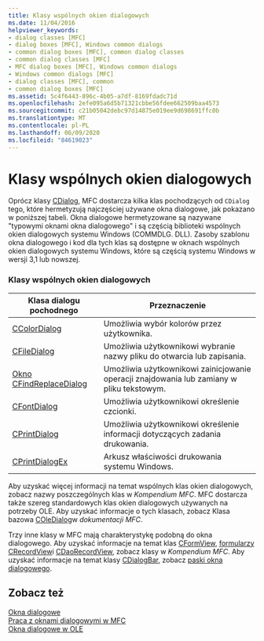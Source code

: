 ```yaml
---
title: Klasy wspólnych okien dialogowych
ms.date: 11/04/2016
helpviewer_keywords:
- dialog classes [MFC]
- dialog boxes [MFC], Windows common dialogs
- common dialog boxes [MFC], common dialog classes
- common dialog classes [MFC]
- MFC dialog boxes [MFC], Windows common dialogs
- Windows common dialogs [MFC]
- dialog classes [MFC], common
- common dialog boxes [MFC]
ms.assetid: 5c4f6443-896c-4b05-a7df-8169fdadc71d
ms.openlocfilehash: 2efe095a6d5b71321cbbe56fdee662509baa4573
ms.sourcegitcommit: c21b05042debc97d14875e019ee9d698691ffc0b
ms.translationtype: MT
ms.contentlocale: pl-PL
ms.lasthandoff: 06/09/2020
ms.locfileid: "84619023"
---
```

# <a name="common-dialog-classes"></a>Klasy wspólnych okien dialogowych

Oprócz klasy [CDialog](reference/cdialog-class.md), MFC dostarcza kilka klas pochodzących od `CDialog` tego, które hermetyzują najczęściej używane okna dialogowe, jak pokazano w poniższej tabeli. Okna dialogowe hermetyzowane są nazywane "typowymi oknami okna dialogowego" i są częścią biblioteki wspólnych okien dialogowych systemu Windows (COMMDLG. DLL). Zasoby szablonu okna dialogowego i kod dla tych klas są dostępne w oknach wspólnych okien dialogowych systemu Windows, które są częścią systemu Windows w wersji 3,1 lub nowszej.

### <a name="common-dialog-classes"></a>Klasy wspólnych okien dialogowych

|Klasa dialogu pochodnego|Przeznaczenie|
|--------------------------|-------------|
|[CColorDialog](reference/ccolordialog-class.md)|Umożliwia wybór kolorów przez użytkownika.|
|[CFileDialog](reference/cfiledialog-class.md)|Umożliwia użytkownikowi wybranie nazwy pliku do otwarcia lub zapisania.|
|[Okno CFindReplaceDialog](reference/cfindreplacedialog-class.md)|Umożliwia użytkownikowi zainicjowanie operacji znajdowania lub zamiany w pliku tekstowym.|
|[CFontDialog](reference/cfontdialog-class.md)|Umożliwia użytkownikowi określenie czcionki.|
|[CPrintDialog](reference/cprintdialog-class.md)|Umożliwia użytkownikowi określenie informacji dotyczących zadania drukowania.|
|[CPrintDialogEx](reference/cprintdialogex-class.md)|Arkusz właściwości drukowania systemu Windows.|

Aby uzyskać więcej informacji na temat wspólnych klas okien dialogowych, zobacz nazwy poszczególnych klas w *Kompendium MFC*. MFC dostarcza także szereg standardowych klas okien dialogowych używanych na potrzeby OLE. Aby uzyskać informacje o tych klasach, zobacz Klasa bazowa [COleDialog](reference/coledialog-class.md)w *dokumentacji MFC*.

Trzy inne klasy w MFC mają charakterystykę podobną do okna dialogowego. Aby uzyskać informacje na temat klas [CFormView](reference/cformview-class.md), [formularzy CRecordView](reference/crecordview-class.md)i [CDaoRecordView](reference/cdaorecordview-class.md), zobacz klasy w *Kompendium MFC*. Aby uzyskać informacje na temat klasy [CDialogBar](reference/cdialogbar-class.md), zobacz [paski okna dialogowego](dialog-bars.md).

## <a name="see-also"></a>Zobacz też

[Okna dialogowe](dialog-boxes.md)<br/>
[Praca z oknami dialogowymi w MFC](life-cycle-of-a-dialog-box.md)<br/>
[Okna dialogowe w OLE](dialog-boxes-in-ole.md)
